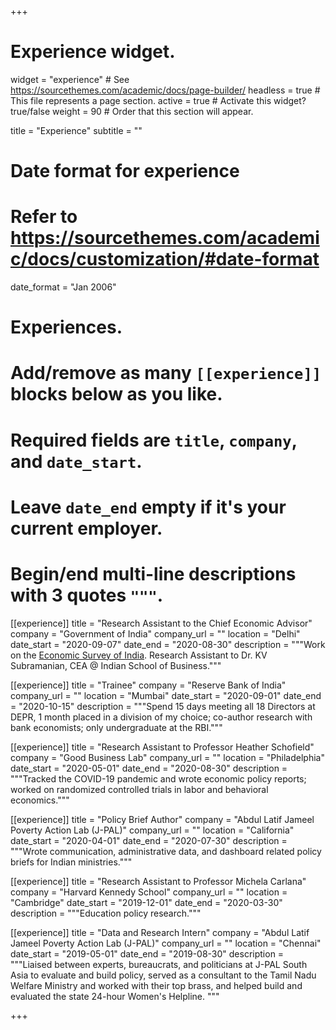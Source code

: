 +++
# Experience widget.
widget = "experience"  # See https://sourcethemes.com/academic/docs/page-builder/
headless = true # This file represents a page section.
active = true  # Activate this widget? true/false
weight = 90  # Order that this section will appear.

title = "Experience"
subtitle = ""

# Date format for experience
#   Refer to https://sourcethemes.com/academic/docs/customization/#date-format
date_format = "Jan 2006"

# Experiences.
#   Add/remove as many `[[experience]]` blocks below as you like.
#   Required fields are `title`, `company`, and `date_start`.
#   Leave `date_end` empty if it's your current employer.
#   Begin/end multi-line descriptions with 3 quotes `"""`.
[[experience]]
  title = "Research Assistant to the Chief Economic Advisor"
  company = "Government of India"
  company_url = ""
  location = "Delhi"
  date_start = "2020-09-07"
  date_end = "2020-08-30"
  description = """Work on the [Economic Survey of India](https://www.indiabudget.gov.in/economicsurvey/). Research Assistant to Dr. KV Subramanian, CEA @ Indian School of Business."""

[[experience]]
  title = "Trainee"
  company = "Reserve Bank of India"
  company_url = ""
  location = "Mumbai"
  date_start = "2020-09-01"
  date_end = "2020-10-15"
  description = """Spend 15 days meeting all 18 Directors at DEPR, 1 month placed in a division of my choice; co-author research with bank economists; only undergraduate at the RBI."""

[[experience]]
  title = "Research Assistant to Professor Heather Schofield"
  company = "Good Business Lab"
  company_url = ""
  location = "Philadelphia"
  date_start = "2020-05-01"
  date_end = "2020-08-30"
  description = """Tracked the COVID-19 pandemic and wrote economic policy reports; worked on randomized controlled trials in labor and behavioral economics."""

[[experience]]
  title = "Policy Brief Author"
  company = "Abdul Latif Jameel Poverty Action Lab (J-PAL)"
  company_url = ""
  location = "California"
  date_start = "2020-04-01"
  date_end = "2020-07-30"
  description = """Wrote communication, administrative data, and dashboard related policy briefs for Indian ministries."""

[[experience]]
  title = "Research Assistant to Professor Michela Carlana"
  company = "Harvard Kennedy School"
  company_url = ""
  location = "Cambridge"
  date_start = "2019-12-01"
  date_end = "2020-03-30"
  description = """Education policy research."""

[[experience]]
  title = "Data and Research Intern"
  company = "Abdul Latif Jameel Poverty Action Lab (J-PAL)"
  company_url = ""
  location = "Chennai"
  date_start = "2019-05-01"
  date_end = "2019-08-30"
  description = """Liaised between experts, bureaucrats, and politicians at J-PAL South Asia to evaluate and build policy, served as a consultant to the Tamil Nadu Welfare Ministry and worked with their top brass, and helped build and evaluated the state 24-hour Women's Helpline. """

  
+++
